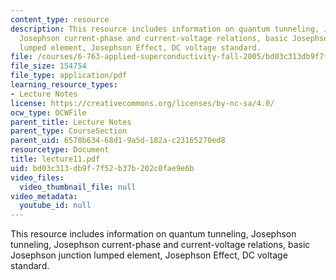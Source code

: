 ```yaml
---
content_type: resource
description: This resource includes information on quantum tunneling, Josephson tunneling,
  Josephson current-phase and current-voltage relations, basic Josephson junction
  lumped element, Josephson Effect, DC voltage standard.
file: /courses/6-763-applied-superconductivity-fall-2005/bd03c313db9f7f52b37b202c0fae9e6b_lecture11.pdf
file_size: 154754
file_type: application/pdf
learning_resource_types:
- Lecture Notes
license: https://creativecommons.org/licenses/by-nc-sa/4.0/
ocw_type: OCWFile
parent_title: Lecture Notes
parent_type: CourseSection
parent_uid: 6578b634-68d1-9a5d-182a-c23165270ed8
resourcetype: Document
title: lecture11.pdf
uid: bd03c313-db9f-7f52-b37b-202c0fae9e6b
video_files:
  video_thumbnail_file: null
video_metadata:
  youtube_id: null
---
```

This resource includes information on quantum tunneling, Josephson tunneling, Josephson current-phase and current-voltage relations, basic Josephson junction lumped element, Josephson Effect, DC voltage standard.
